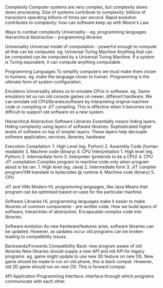 Complexity
	Computer systems are very complex, but complexity slows down processing.
	Size of systems contribute to complexity: billions of transistors operating billions of times per second.
	Rapid evolution contributes to complexity: how can software keep up with Moore's Law.

Ways to combat complexity
	Universality - eg. programming languages
	Hierarchical Abstraction - programming libraries

Universality
	Universal model of computation - powerful enough to compute all that can be computed.
		eg. Universal Turing Machine
	Anything that can be computed can be computed by a Universal Turing Machine.
	If a system is Turing equivalent, it can compute anything computable.

Programming Languages
	To simplify computers we must make them closer to humans.
		eg. make the language closer to human.
	Programming is the ultimate form of system configuration.

Emulators
	Universality allows us to emulate CPUs in software.
	eg. Game emulators let us run old console games on newer, different hardware.
	We can emulate old CPU/libraries/software by interpreting original machine code or compiling or JIT compiling.
	This is effective when it becomes too difficult to support old software on a new system.

Hierarchical Abstraction
	Software Libraries
	Essentially means hiding layers.
	Hiding complexity using layers of software libraries.
	Sophisticated higher levels of software on top of simpler layers.
		These layers help decouple software application, services, libraries, hardware

Execution
	Compilation:
		1. High Level (eg. Python)
		2. Assembly Code (human readable)
		3. Machine code (binary)
		4. CPU
	Interpretation
		1. High level (eg. Python)
		2. Intermediate form
		3. Interpreter (pretends to be a CPU)
		4. CPU
	JIT compilation
		Compiles program to machine code only when program about to be ran.
		1. High level (eg. Java)
		2. Intermediate form
		3. JIT compiler program/VM translate to bytecodes @ runtime
		4. Machine code (binary)
		5. CPU

JIT and VMs
	Modern HL programming languages, like Java
	Means that program can be optimised based on uses for the particular machine.

Software Libraries
	HL programming languages make it easier to make libraries of common components - pre written code.
	How we build layers of software, hierarchies of abstraction.
	Encapsulate complex code into libraries.

Software evolution
	As new hardware/features arise, software libraries can be updated. However, as updates occur old programs can be broken leading to compatibility issues.

Backwards/Forwards Compatibility
	Back: new program aware of old libraries
	New libraries should supply a new API and old API for legacy programs.
	eg. game might update to use new 3D feature on new OS. New game should be made to run on old phone, this is back compat. However, old 2D game should run on new OS. This is forward compat.

API
	Application Programming Interface: interface through which programs communicate with each other.